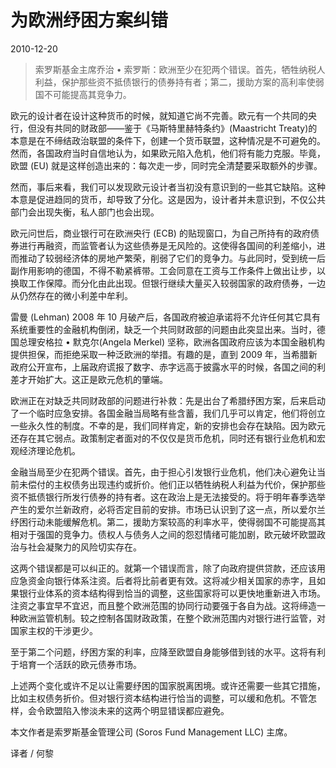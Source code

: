 # 为欧洲纾困方案纠错

 2010-12-20

> 索罗斯基金主席乔治 • 索罗斯：欧洲至少在犯两个错误。首先，牺牲纳税人利益，保护那些资不抵债银行的债券持有者；第二，援助方案的高利率使弱国不可能提高其竞争力。
>

欧元的设计者在设计这种货币的时候，就知道它尚不完善。欧元有一个共同的央行，但没有共同的财政部——鉴于《马斯特里赫特条约》(Maastricht Treaty)的本意是在不缔结政治联盟的条件下，创建一个货币联盟，这种情况是不可避免的。然而，各国政府当时自信地认为，如果欧元陷入危机，他们将有能力克服。毕竟，欧盟 (EU) 就是这样创造出来的：每次走一步，同时完全清楚要采取额外的步骤。

然而，事后来看，我们可以发现欧元设计者当初没有意识到的一些其它缺陷。这种本意是促进趋同的货币，却导致了分化。这是因为，设计者并未意识到，不仅公共部门会出现失衡，私人部门也会出现。

欧元问世后，商业银行可在欧洲央行 (ECB) 的贴现窗口，为自己所持有的政府债券进行再融资，而监管者认为这些债券是无风险的。这使得各国间的利差缩小，进而推动了较弱经济体的房地产繁荣，削弱了它们的竞争力。与此同时，受到统一后副作用影响的德国，不得不勒紧裤带。工会同意在工资与工作条件上做出让步，以换取工作保障。而分化由此出现。但银行继续大量买入较弱国家的政府债券，一边从仍然存在的微小利差中牟利。

雷曼 (Lehman) 2008 年 10 月破产后，各国政府被迫承诺将不允许任何其它具有系统重要性的金融机构倒闭，缺乏一个共同财政部的问题由此突显出来。当时，德国总理安格拉 • 默克尔(Angela Merkel) 坚称，欧洲各国政府应该为本国金融机构提供担保，而拒绝采取一种泛欧洲的举措。有趣的是，直到 2009 年，当希腊新政府公开宣布，上届政府谎报了数字、赤字远高于披露水平的时候，各国之间的利差才开始扩大。这正是欧元危机的肇端。

欧洲正在对缺乏共同财政部的问题进行补救：先是出台了希腊纾困方案，后来启动了一个临时应急安排。各国金融当局略有些含蓄，我们几乎可以肯定，他们将创立一些永久性的制度。不幸的是，我们同样肯定，新的安排也会存在缺陷。因为欧元还存在其它弱点。政策制定者面对的不仅仅是货币危机，同时还有银行业危机和宏观经济理论危机。

金融当局至少在犯两个错误。首先，由于担心引发银行业危机，他们决心避免让当前未偿付的主权债务出现违约或折价。他们正以牺牲纳税人利益为代价，保护那些资不抵债银行所发行债券的持有者。这在政治上是无法接受的。将于明年春季选举产生的爱尔兰新政府，必将否定目前的安排。市场已认识到了这一点，所以爱尔兰纾困行动未能缓解危机。第二，援助方案较高的利率水平，使得弱国不可能提高其相对于强国的竞争力。债权人与债务人之间的怨怼情绪可能加剧，欧元破坏欧盟政治与社会凝聚力的风险切实存在。

这两个错误都是可以纠正的。就第一个错误而言，除了向政府提供贷款，还应该用应急资金向银行体系注资。后者将比前者更有效。这将减少相关国家的赤字，且如果银行业体系的资本结构得到恰当的调整，这些国家将可以更快地重新进入市场。注资之事宜早不宜迟，而且整个欧洲范围的协同行动要强于各自为战。这将缔造一种欧洲监管机制。较之控制各国财政政策，在整个欧洲范围内对银行进行监管，对国家主权的干涉更少。

至于第二个问题，纾困方案的利率，应降至欧盟自身能够借到钱的水平。这将有利于培育一个活跃的欧元债券市场。

上述两个变化或许不足以让需要纾困的国家脱离困境。或许还需要一些其它措施，比如主权债务折价。但对银行资本结构进行恰当的调整，可以缓和危机。不管怎样，会令欧盟陷入惨淡未来的这两个明显错误都应避免。

本文作者是索罗斯基金管理公司 (Soros Fund Management LLC) 主席。

译者 / 何黎
